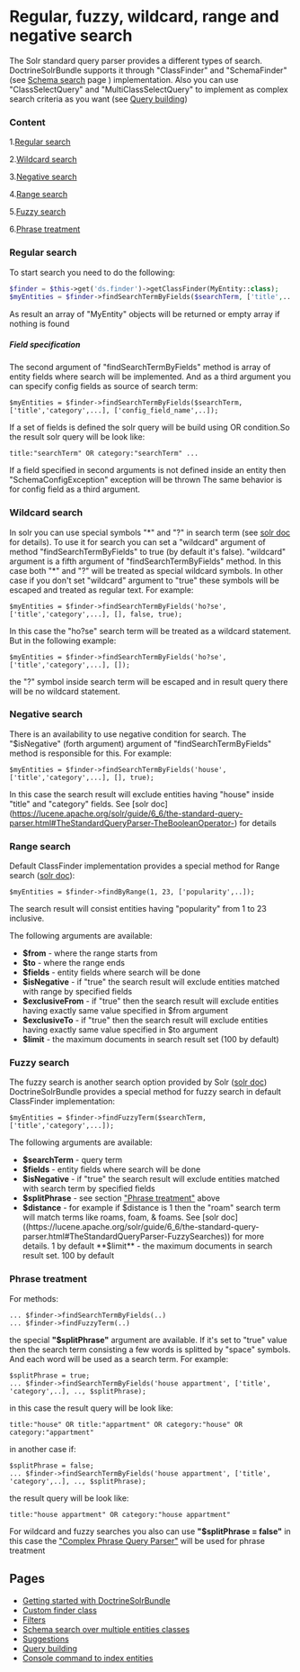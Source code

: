 
# Regular, fuzzy, wildcard, range and negative search

The Solr standard query parser provides a different types of search. DoctrineSolrBundle supports it through "ClassFinder" and "SchemaFinder" (see [Schema search](schema_search.md) page ) implementation. Also you can use "ClassSelectQuery" and "MultiClassSelectQuery" to implement as complex search criteria as you want (see [Query building](query_building.md))   

### Content

1.[Regular search](#regular-search)

2.[Wildcard search](#wildcard-search)

3.[Negative search](#negative-search)

4.[Range search](#range-search)

5.[Fuzzy search](#fuzzy-search)

6.[Phrase treatment](#phrase-treatment)

### Regular search

To start search you need to do the following:
```php
$finder = $this->get('ds.finder')->getClassFinder(MyEntity::class);
$myEntities = $finder->findSearchTermByFields($searchTerm, ['title',...]);
```
As result an array of "MyEntity" objects will be returned or empty array if nothing is found

##### Field specification
The second argument of "findSearchTermByFields" method is array of entity fields where search will be implemented. And as a third argument you can specify config fields as source of search term:
```
$myEntities = $finder->findSearchTermByFields($searchTerm, ['title','category',...], ['config_field_name',..]);
```

If a set of fields is defined the solr query will be build using OR condition.So the result solr query will be look like:
```
title:"searchTerm" OR category:"searchTerm" ...
```      

If a field specified in second arguments is not defined inside an entity then "SchemaConfigException" exception will be thrown
The same behavior is for config field as a third argument.

### Wildcard search
In solr you can use special symbols "\*" and "?" in search term (see [solr doc](https://lucene.apache.org/solr/guide/6_6/the-standard-query-parser.html#TheStandardQueryParser-WildcardSearches) for details). To use it for search you can set a "wildcard" argument of method "findSearchTermByFields" to true (by default it's false). "wildcard" argument is a fifth argument of "findSearchTermByFields" method. In this case both "\*" and "?" will be treated as special wildcard symbols. In other case if you don't set "wildcard" argument to "true" these symbols will be escaped and treated as regular text. For example:
   
```
$myEntities = $finder->findSearchTermByFields('ho?se', ['title','category',...], [], false, true);
```
In this case the "ho?se" search term  will be treated as a wildcard statement. But in the following example:
```
$myEntities = $finder->findSearchTermByFields('ho?se', ['title','category',...], []);
``` 

the "?" symbol inside search term  will be escaped and in result query there will be no wildcard statement.

### Negative search

There is an availability to use negative condition for search. The "$isNegative" (forth argument) argument of "findSearchTermByFields" method is responsible for this. For example:

```
$myEntities = $finder->findSearchTermByFields('house', ['title','category',...], [], true);
```
In this case the search result will exclude entities having "house" inside "title" and "category" fields. See [solr doc] (https://lucene.apache.org/solr/guide/6_6/the-standard-query-parser.html#TheStandardQueryParser-TheBooleanOperator-) for details   

### Range search

Default ClassFinder implementation provides a special method for Range search ([solr doc](https://lucene.apache.org/solr/guide/6_6/the-standard-query-parser.html#TheStandardQueryParser-RangeSearches)):
```
$myEntities = $finder->findByRange(1, 23, ['popularity',..]);
```

The search result will consist entities having "popularity" from 1 to 23 inclusive.

The following arguments are available:
*   **$from** -  where the range starts from
*   **$to** - where the range ends 
*   **$fields** - entity fields where search will be done
*   **$isNegative** - if "true" the search result will exclude entities matched with range by specified fields 
*   **$exclusiveFrom** - if "true" then the search result will exclude entities having exactly same value specified in $from argument
*   **$exclusiveTo** - if "true" then the search result will exclude entities having exactly same value specified in $to argument
*   **$limit** - the maximum documents in search result set (100 by default)


### Fuzzy search

The fuzzy search is another search option provided by Solr ([solr doc](https://lucene.apache.org/solr/guide/6_6/the-standard-query-parser.html#TheStandardQueryParser-FuzzySearches))
DoctrineSolrBundle provides a special method for fuzzy search in default ClassFinder implementation:
```
$myEntities = $finder->findFuzzyTerm($searchTerm, ['title','category',...]);
```
The following arguments are available:
 *    **$searchTerm** - query term
 *   **$fields** - entity fields where search will be done
 *   **$isNegative** - if "true" the search result will exclude entities matched with search term by specified fields
 *   **$splitPhrase** - see section ["Phrase treatment"](#phrase-treatment) above
 *   **$distance** - for example if $distance is 1 then the "roam" search term will match terms like roams, foam, & foams. See [solr doc]((https://lucene.apache.org/solr/guide/6_6/the-standard-query-parser.html#TheStandardQueryParser-FuzzySearches)) for more details. 1 by default
    **$limit** - the maximum documents in search result set. 100 by default
    
### Phrase treatment

For methods:
```
... $finder->findSearchTermByFields(..)
... $finder->findFuzzyTerm(..)
```
the special **"$splitPhrase"** argument are available.  If it's set to "true" value then the search term consisting a few words is splitted by "space" symbols. And each word will be used as a search term. For example:
```
$splitPhrase = true;
... $finder->findSearchTermByFields('house appartment', ['title', 'category',..], .., $splitPhrase);
```
in this case the result query will be look like:
```
title:"house" OR title:"appartment" OR category:"house" OR category:"appartment"
```
in another case if:
```
$splitPhrase = false;
... $finder->findSearchTermByFields('house appartment', ['title', 'category',..], .., $splitPhrase);
```
the result query will be look like:
```
title:"house appartment" OR category:"house appartment"
```
For wildcard and fuzzy searches you also can use **"$splitPhrase = false"** in this case the ["Complex Phrase Query Parser"](https://lucene.apache.org/solr/guide/6_6/other-parsers.html#OtherParsers-ComplexPhraseQueryParser) will be used for phrase treatment

## Pages
* [Getting started with DoctrineSolrBundle](getting_started.md) 
* [ Custom finder class ](custom_finder_class.md)
* [ Filters ](filters.md)
* [Schema search over multiple entities classes](schema_search.md)
* [Suggestions](suggestions.md)
* [Query building](query_building.md)
* [Console command to index entities](console.md)

